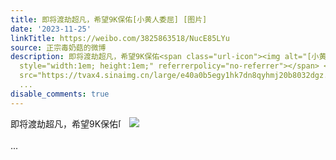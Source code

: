 ```yaml
---
title: 即将渡劫超凡，希望9K保佑[小黄人委屈] [图片]
date: '2023-11-25'
linkTitle: https://weibo.com/3825863518/NucE85LYu
source: 正宗毒奶菇的微博
description: 即将渡劫超凡，希望9K保佑<span class="url-icon"><img alt="[小黄人委屈]" src="https://h5.sinaimg.cn/m/emoticon/icon/movies/minions_weiqu-75de7f7e50.png"
  style="width:1em; height:1em;" referrerpolicy="no-referrer"></span> <img style=""
  src="https://tvax4.sinaimg.cn/large/e40a0b5egy1hk7dn8qyhmj20b8032dgz.jpg" referrerpolicy="no-referrer"><br><br>
  ...
disable_comments: true
---
```

即将渡劫超凡，希望9K保佑<span class="url-icon"><img alt="[小黄人委屈]" src="https://h5.sinaimg.cn/m/emoticon/icon/movies/minions_weiqu-75de7f7e50.png" style="width:1em; height:1em;" referrerpolicy="no-referrer"></span> <img style="" src="https://tvax4.sinaimg.cn/large/e40a0b5egy1hk7dn8qyhmj20b8032dgz.jpg" referrerpolicy="no-referrer"><br><br> ...